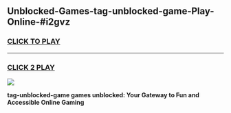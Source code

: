 
## Unblocked-Games-tag-unblocked-game-Play-Online-#i2gvz
<h3>
<a href="https://premium.freeplayer.one?title=tag-unblocked-game&ref=27F">CLICK TO PLAY</a></h3>
<hr>

<h3>
<a href="https://premium.freeplayer.one?title=tag-unblocked-game&ref=27F">CLICK 2 PLAY</a>
  
</h3>

<a href="https://premium.freeplayer.one?title=tag-unblocked-game&ref=27F"><img src="https://clearcache.store/games.png"></a>


**tag-unblocked-game games unblocked: Your Gateway to Fun and Accessible Online Gaming**
